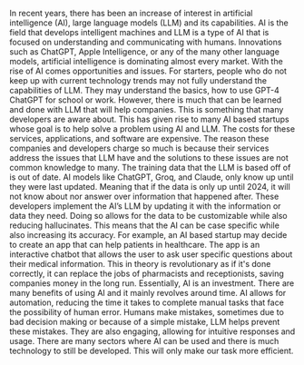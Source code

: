 In recent years, there has been an increase of interest in artificial intelligence (AI), large language models (LLM) and its capabilities. AI is the field that develops intelligent machines and LLM is a type of AI that is focused on understanding and communicating with humans. Innovations such as ChatGPT, Apple Intelligence, or any of the many other language models, artificial intelligence is dominating almost every market. With the rise of AI comes opportunities and issues. For starters, people who do not keep up with current technology trends may not fully understand the capabilities of LLM. They may understand the basics, how to use GPT-4 ChatGPT for school or work. However, there is much that can be learned and done with LLM that will help companies. This is something that many developers are aware about. This has given rise to many AI based startups whose goal is to help solve a problem using AI and LLM.                                                                  The costs for these services, applications, and software are expensive. The reason these companies and developers charge so much is because their services address the issues that LLM have and the solutions to these issues are not common knowledge to many. The training data that the LLM is based off of is out of date. AI models like ChatGPT, Groq, and Claude, only know up until they were last updated. Meaning that if the data is only up until 2024, it will not know about nor answer over information that happened after. These developers implement the AI’s LLM by updating it with the information or data they need. Doing so allows for the data to be customizable while also reducing hallucinates. This means that the AI can be case specific while also increasing its accuracy. For example, an AI based startup may decide to create an app that can help patients in healthcare. The app is an interactive chatbot that allows the user to ask user specific questions about their medical information. This in theory is revolutionary as if it's done correctly, it can replace the jobs of pharmacists and receptionists, saving companies money in the long run. Essentially, AI is an investment.                                                                                                                                           There are many benefits of using AI and it mainly revolves around time. AI allows for automation, reducing the time it takes to complete manual tasks that face the possibility of human error. Humans make mistakes, sometimes due to bad decision making or because of a simple mistake, LLM helps prevent these mistakes. They are also engaging, allowing for intuitive responses and usage. There are many sectors where AI can be used and there is much technology to still be developed. This will only make our task more efficient.
